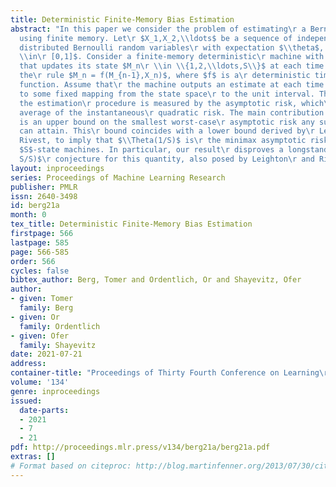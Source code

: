 ```yaml
---
title: Deterministic Finite-Memory Bias Estimation
abstract: "In this paper we consider the problem of estimating\r a Bernoulli parameter
  using finite memory. Let\r $X_1,X_2,\\ldots$ be a sequence of independent\r identically
  distributed Bernoulli random variables\r with expectation $\\theta$, where $\\theta
  \\in\r [0,1]$. Consider a finite-memory deterministic\r machine with $S$ states,
  that updates its state $M_n\r \\in \\{1,2,\\ldots,S\\}$ at each time according to
  the\r rule $M_n = f(M_{n-1},X_n)$, where $f$ is a\r deterministic time-invariant
  function. Assume that\r the machine outputs an estimate at each time point\r according
  to some fixed mapping from the state space\r to the unit interval. The quality of
  the estimation\r procedure is measured by the asymptotic risk, which\r is the long-term
  average of the instantaneous\r quadratic risk. The main contribution of this paper\r
  is an upper bound on the smallest worst-case\r asymptotic risk any such machine
  can attain. This\r bound coincides with a lower bound derived by\r Leighton and
  Rivest, to imply that $\\Theta(1/S)$ is\r the minimax asymptotic risk for deterministic\r
  $S$-state machines. In particular, our result\r disproves a longstanding $\\Theta(\\log
  S/S)$\r conjecture for this quantity, also posed by Leighton\r and Rivest."
layout: inproceedings
series: Proceedings of Machine Learning Research
publisher: PMLR
issn: 2640-3498
id: berg21a
month: 0
tex_title: Deterministic Finite-Memory Bias Estimation
firstpage: 566
lastpage: 585
page: 566-585
order: 566
cycles: false
bibtex_author: Berg, Tomer and Ordentlich, Or and Shayevitz, Ofer
author:
- given: Tomer
  family: Berg
- given: Or
  family: Ordentlich
- given: Ofer
  family: Shayevitz
date: 2021-07-21
address:
container-title: "Proceedings of Thirty Fourth Conference on Learning\r Theory"
volume: '134'
genre: inproceedings
issued:
  date-parts:
  - 2021
  - 7
  - 21
pdf: http://proceedings.mlr.press/v134/berg21a/berg21a.pdf
extras: []
# Format based on citeproc: http://blog.martinfenner.org/2013/07/30/citeproc-yaml-for-bibliographies/
---
```

